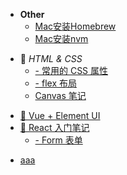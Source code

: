 - **Other** 
  - [Mac安装Homebrew](other/install-homebrew)
  - [Mac安装nvm](other/install-nvm)

<!-- - **TypeScript** -->
- 📙 *HTML & CSS*
  - [- 常用的 CSS 属性](web/css)
  - [- flex 布局](web/flex)
  - [ Canvas 笔记](web/canvas)
<!-- - [📒 JavaScript](js) -->
- [📗 Vue + Element UI](elementUI)
- [📘 React 入门笔记](react/index)
  - [- Form 表单](react/antd-form)
<!-- - [📙 ]() -->
<!-- - [📕 ]() -->
<!-- - [📒 ]() -->
<!-- 📔📒 -->

- [aaa](canvas/index)